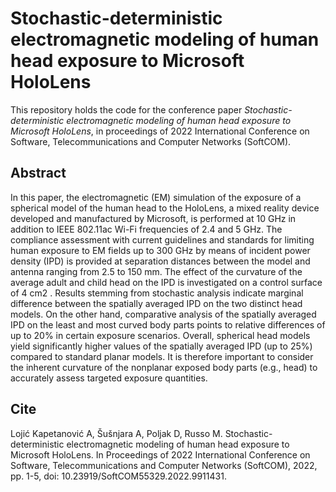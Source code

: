 # Stochastic-deterministic electromagnetic modeling of human head exposure to Microsoft HoloLens

This repository holds the code for the conference paper *Stochastic-deterministic electromagnetic modeling of human head exposure to Microsoft HoloLens*, in proceedings of 2022 International Conference on Software, Telecommunications and Computer Networks (SoftCOM).


## Abstract

In this paper, the electromagnetic (EM) simulation of the exposure of a spherical model of the human head to the HoloLens, a mixed reality device developed and manufactured by Microsoft, is performed at 10 GHz in addition to IEEE 802.11ac Wi-Fi frequencies of 2.4 and 5 GHz. The compliance assessment with current guidelines and standards for limiting human exposure to EM fields up to 300 GHz by means of incident power density (IPD) is provided at separation distances between the model and antenna ranging from 2.5 to 150 mm. The effect of the curvature of the average adult and child head on the IPD is investigated on a control surface of 4 cm2 . Results stemming from stochastic analysis indicate marginal difference between the spatially averaged IPD on the two distinct head models. On the other hand, comparative analysis of the spatially averaged IPD on the least and most curved body parts points to relative differences of up to 20% in certain exposure scenarios. Overall, spherical head models yield significantly higher values of the spatially averaged IPD (up to 25%) compared to standard planar models. It is therefore important to consider the inherent curvature of the nonplanar exposed body parts (e.g., head) to accurately assess targeted exposure quantities.

## Cite

Lojić Kapetanović A, Šušnjara A, Poljak D, Russo M. Stochastic-deterministic electromagnetic modeling of human head exposure to Microsoft HoloLens. In Proceedings of 2022 International Conference on Software, Telecommunications and Computer Networks (SoftCOM), 2022, pp. 1-5, doi: 10.23919/SoftCOM55329.2022.9911431.
